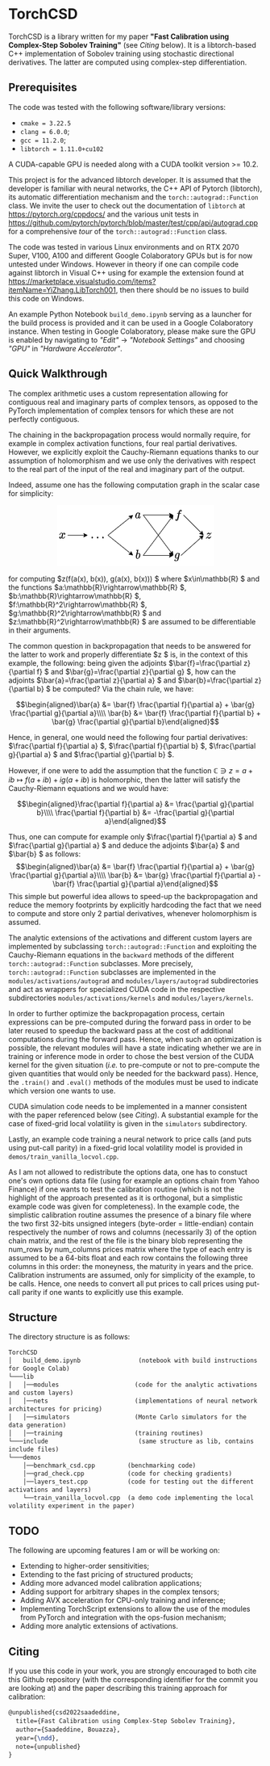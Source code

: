 # TorchCSD

TorchCSD is a library written for my paper **"Fast Calibration using Complex-Step Sobolev Training"** (see _Citing_ below). It is a libtorch-based C++ implementation of Sobolev training using stochastic directional derivatives. The latter are computed using complex-step differentiation.

## Prerequisites
The code was tested with the following software/library versions:
* `cmake = 3.22.5`
* `clang = 6.0.0`;
* `gcc = 11.2.0`;
* `libtorch = 1.11.0+cu102`

A CUDA-capable GPU is needed along with a CUDA toolkit version >= 10.2.

This project is for the advanced libtorch developer. It is assumed that the developer is familiar with neural networks, the C++ API of Pytorch (libtorch), its automatic differentiation mechanism and the `torch::autograd::Function` class. We invite the user to check out the documentation of `libtorch` at https://pytorch.org/cppdocs/ and the various unit tests in https://github.com/pytorch/pytorch/blob/master/test/cpp/api/autograd.cpp for a comprehensive _tour_ of the `torch::autograd::Function` class.

The code was tested in various Linux environments and on RTX 2070 Super, V100, A100 and different Google Colaboratory GPUs but is for now untested under Windows. However in theory if one can compile code against libtorch in Visual C++ using for example the extension found at https://marketplace.visualstudio.com/items?itemName=YiZhang.LibTorch001, then there should be no issues to build this code on Windows.

An example Python Notebook `build_demo.ipynb` serving as a launcher for the build process is provided and it can be used in a Google Colaboratory instance. When testing in Google Colaboratory, please make sure the GPU is enabled by navigating to *"Edit"* -> *"Notebook Settings"* and choosing *"GPU"* in *"Hardware Accelerator"*.

## Quick Walkthrough
The complex arithmetic uses a custom representation allowing for contiguous real and imaginary parts of complex tensors, as opposed to the PyTorch implementation of complex tensors for which these are not perfectly contiguous.

The chaining in the backpropagation process would normally require, for example in complex activation functions, four real partial derivatives. However, we explicitly exploit the Cauchy-Riemann equations thanks to our assumption of holomorphism and we use only the derivatives with respect to the real part of the input of the real and imaginary part of the output.

Indeed, assume one has the following computation graph in the scalar case for simplicity:
<p align="center">
  <img src="https://github.com/BouazzaSE/TorchCSD/blob/main/images/computation_graph_example.png?raw=true", alt="Example of a computation graph for computing z(f(a(x), b(x)), g(a(x), b(x)))">
</p>

for computing  $z(f(a(x), b(x)), g(a(x), b(x))) $ where  $x\in\mathbb{R} $  and the functions  $a:\mathbb{R}\rightarrow\mathbb{R} $,  $b:\mathbb{R}\rightarrow\mathbb{R} $,  $f:\mathbb{R}^2\rightarrow\mathbb{R} $,  $g:\mathbb{R}^2\rightarrow\mathbb{R} $  and $z:\mathbb{R}^2\rightarrow\mathbb{R} $  are assumed to be differentiable in their arguments.

The common question in backpropagation that needs to be answered for the latter to work and properly differentiate  $z $  is, in the context of this example, the following: being given the adjoints  $\bar{f}=\frac{\partial z}{\partial f} $  and  $\bar{g}=\frac{\partial z}{\partial g} $, how can the adjoints  $\bar{a}=\frac{\partial z}{\partial a} $  and  $\bar{b}=\frac{\partial z}{\partial b} $  be computed? Via the chain rule, we have:

$$\begin{aligned}\bar{a} &= \bar{f} \frac{\partial f}{\partial a} + \bar{g} \frac{\partial g}{\partial a}\\\\ \bar{b} &= \bar{f} \frac{\partial f}{\partial b} + \bar{g} \frac{\partial g}{\partial b}\end{aligned}$$

Hence, in general, one would need the following four partial derivatives:  $\frac{\partial f}{\partial a} $,  $\frac{\partial f}{\partial b} $,  $\frac{\partial g}{\partial a} $  and  $\frac{\partial g}{\partial b} $.

However, if one were to add the assumption that the function $\mathbb{C}\ni z=a+i b \mapsto f(a+i b)+i g(a+i b)$ is holomorphic, then the latter will satisfy the Cauchy-Riemann equations and we would have:

$$\begin{aligned}\frac{\partial f}{\partial a} &= \frac{\partial g}{\partial b}\\\\ \frac{\partial f}{\partial b} &= -\frac{\partial g}{\partial a}\end{aligned}$$

Thus, one can compute for example only  $\frac{\partial f}{\partial a} $  and  $\frac{\partial g}{\partial a} $  and deduce the adjoints  $\bar{a} $  and  $\bar{b} $  as follows:
$$\begin{aligned}\bar{a} &= \bar{f} \frac{\partial f}{\partial a} + \bar{g} \frac{\partial g}{\partial a}\\\\ \bar{b} &= \bar{g} \frac{\partial f}{\partial a} - \bar{f} \frac{\partial g}{\partial a}\end{aligned}$$
This simple but powerful idea allows to speed-up the backpropagation and reduce the memory footprints by explicitly hardcoding the fact that we need to compute and store only 2 partial derivatives, whenever holomorphism is assumed.

The analytic extensions of the activations and different custom layers are implemented by subclassing `torch::autograd::Function` and exploiting the Cauchy-Riemann equations in the `backward` methods of the different `torch::autograd::Function` subclasses. More precisely, `torch::autograd::Function` subclasses are implemented in the `modules/activations/autograd` and `modules/layers/autograd` subdirectories and act as wrappers for specialized CUDA code in the respective subdirectories `modules/activations/kernels` and `modules/layers/kernels`.

In order to further optimize the backpropagation process, certain expressions can be pre-computed during the forward pass in order to be later reused to speedup the backward pass at the cost of additional computations during the forward pass. Hence, when such an optimization is possible, the relevant modules will have a state indicating whether we are in training or inference mode in order to chose the best version of the CUDA kernel for the given situation (_i.e._ to pre-compute or not to pre-compute the given quantities that would only be needed for the backward pass). Hence, the `.train()` and `.eval()` methods of the modules must be used to indicate which version one wants to use.

CUDA simulation code needs to be implemented in a manner consistent with the paper referenced below (see _Citing_). A substantial example for the case of fixed-grid local volatility is given in the `simulators` subdirectory.

Lastly, an example code training a neural network to price calls (and puts using put-call parity) in a fixed-grid local volatility model is provided in `demos/train_vanilla_locvol.cpp`.

As I am not allowed to redistribute the options data, one has to constuct one's own options data file (using for example an options chain from Yahoo Finance) if one wants to test the calibration routine (which is not the highlight of the approach presented as it is orthogonal, but a simplistic example code was given for completeness). In the example code, the simplistic calibration routine assumes the presence of a binary file where the two first 32-bits unsigned integers (byte-order = little-endian) contain respectively the number of rows and columns (necessarily 3) of the option chain matrix, and the rest of the file is the binary blob representing the num_rows by num_columns prices matrix where the type of each entry is assumed to be a 64-bits float and each row contains the following three columns in this order: the moneyness, the maturity in years and the price. Calibration instruments are assumed, only for simplicity of the example, to be calls. Hence, one needs to convert all put prices to call prices using put-call parity if one wants to explicitly use this example. 

## Structure

The directory structure is as follows:
```
TorchCSD
│   build_demo.ipynb                (notebook with build instructions for Google Colab)
└───lib
│   │──modules                     (code for the analytic activations and custom layers)
│   │──nets                        (implementations of neural network architectures for pricing)
│   │──simulators                  (Monte Carlo simulators for the data generation)
│   │──training                    (training routines)
└───include                         (same structure as lib, contains include files)
└───demos
    │──benchmark_csd.cpp         (benchmarking code)
    │──grad_check.cpp            (code for checking gradients)
    │──layers_test.cpp           (code for testing out the different activations and layers)
    └──train_vanilla_locvol.cpp  (a demo code implementing the local volatility experiment in the paper)
```

## TODO

The following are upcoming features I am or will be working on:
* Extending to higher-order sensitivities;
* Extending to the fast pricing of structured products;
* Adding more advanced model calibration applications;
* Adding support for arbitrary shapes in the complex tensors;
* Adding AVX acceleration for CPU-only training and inference;
* Implementing TorchScript extensions to allow the use of the modules from PyTorch and integration with the ops-fusion mechanism;
* Adding more analytic extensions of activations.

## Citing
If you use this code in your work, you are strongly encouraged to both cite this Github repository (with the corresponding identifier for the commit you are looking at) and the paper describing this training approach for calibration:
```latex
@unpublished{csd2022saadeddine,
  title={Fast Calibration using Complex-Step Sobolev Training},
  author={Saadeddine, Bouazza},
  year={\ndd},
  note={unpublished}
}
```
